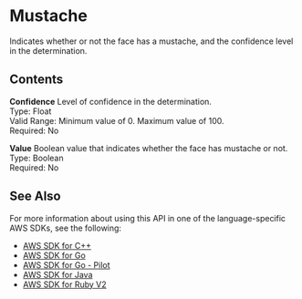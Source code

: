 # Mustache<a name="API_Mustache"></a>

Indicates whether or not the face has a mustache, and the confidence level in the determination\.

## Contents<a name="API_Mustache_Contents"></a>

 **Confidence**   <a name="rekognition-Type-Mustache-Confidence"></a>
Level of confidence in the determination\.  
Type: Float  
Valid Range: Minimum value of 0\. Maximum value of 100\.  
Required: No

 **Value**   <a name="rekognition-Type-Mustache-Value"></a>
Boolean value that indicates whether the face has mustache or not\.  
Type: Boolean  
Required: No

## See Also<a name="API_Mustache_SeeAlso"></a>

For more information about using this API in one of the language\-specific AWS SDKs, see the following:
+  [AWS SDK for C\+\+](https://docs.aws.amazon.com/goto/SdkForCpp/rekognition-2016-06-27/Mustache) 
+  [AWS SDK for Go](https://docs.aws.amazon.com/goto/SdkForGoV1/rekognition-2016-06-27/Mustache) 
+  [AWS SDK for Go \- Pilot](https://docs.aws.amazon.com/goto/SdkForGoPilot/rekognition-2016-06-27/Mustache) 
+  [AWS SDK for Java](https://docs.aws.amazon.com/goto/SdkForJava/rekognition-2016-06-27/Mustache) 
+  [AWS SDK for Ruby V2](https://docs.aws.amazon.com/goto/SdkForRubyV2/rekognition-2016-06-27/Mustache) 